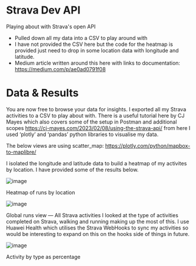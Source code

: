 # Strava Dev API 
Playing about with Strava's open API 
- Pulled down all my data into a CSV to play around with
- I have not provided the CSV here but the code for the heatmap is provided just need to drop in some location data with longitude and latitude.
- Medium article written around this here with links to documentation: https://medium.com/p/ae0ad0791f08

# Data & Results
You are now free to browse your data for insights. I exported all my Strava activities to a CSV to play about with. There is a useful tutorial here by CJ Mayes which also covers some of the setup in Postman and additional scopes https://cj-mayes.com/2023/02/08/using-the-strava-api/ from here I used ‘plotly’ and ‘pandas’ python libraries to visualise my data.

The below views are using scatter_map: https://plotly.com/python/mapbox-to-maplibre/

I isolated the longitude and latitude data to build a heatmap of my activites by location. I have provided some of the results below.

![image](https://github.com/user-attachments/assets/eec71fa9-efc5-4d0c-a1e1-a6d7f7ff8830)

Heatmap of runs by location

![image](https://github.com/user-attachments/assets/37e7b56e-9897-4c2b-9680-058a358f0af9)

Global runs view — All Strava activities
I looked at the type of activities completed on Strava, walking and running making up the most of this. I use Huawei Health which utilises the Strava WebHooks to sync my activities so would be interesting to expand on this on the hooks side of things in future.

![image](https://github.com/user-attachments/assets/f2ee2a6e-1c82-4cd6-a708-bc2ef09f1638)

Activity by type as percentage
